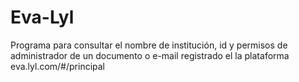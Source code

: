 # Eva-Lyl
Programa para consultar el nombre de institución, id y permisos de administrador de un documento o e-mail registrado el la plataforma eva.lyl.com/#/principal
